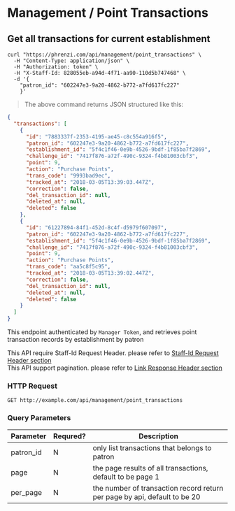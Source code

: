 # Management / Point Transactions

## Get all transactions for current establishment

```shell
curl "https://phrenzi.com/api/management/point_transactions" \
  -H "Content-Type: application/json" \
  -H "Authorization: token" \
  -H "X-Staff-Id: 828055eb-a94d-4f71-aa90-110d5b747468" \
  -d '{
    "patron_id": "602247e3-9a20-4862-b772-a7fd617fc227"
    }'
```

> The above command returns JSON structured like this:

```json
{
  "transactions": [
    {
      "id": "7883337f-2353-4195-ae45-c8c554a916f5",
      "patron_id": "602247e3-9a20-4862-b772-a7fd617fc227",
      "establishment_id": "5f4c1f46-0e9b-4526-9bdf-1f85ba7f2869",
      "challenge_id": "7417f876-a72f-490c-9324-f4b81003cbf3",
      "point": 9,
      "action": "Purchase Points",
      "trans_code": "9993bad9ec",
      "tracked_at": "2018-03-05T13:39:03.447Z",
      "correction": false,
      "del_transaction_id": null,
      "deleted_at": null,
      "deleted": false
    },
    {
      "id": "61227894-84f1-452d-8c4f-d5979f607097",
      "patron_id": "602247e3-9a20-4862-b772-a7fd617fc227",
      "establishment_id": "5f4c1f46-0e9b-4526-9bdf-1f85ba7f2869",
      "challenge_id": "7417f876-a72f-490c-9324-f4b81003cbf3",
      "point": 9,
      "action": "Purchase Points",
      "trans_code": "aa5c8f5c95",
      "tracked_at": "2018-03-05T13:39:02.447Z",
      "correction": false,
      "del_transaction_id": null,
      "deleted_at": null,
      "deleted": false
    }
  ]
}
```

This endpoint authenticated by `Manager Token`, and retrieves point transaction records by establishment by patron

<aside class="info">This API require Staff-Id Request Header. please refer to <a
href="#staff-id-request-header">Staff-Id Request Header section</a></aside>

<aside class="info">This API support pagination. please refer to <a
href="#link-response-header">Link Response Header section</a></aside>

### HTTP Request

`GET http://example.com/api/management/point_transactions`

### Query Parameters

Parameter | Requred? | Description
--------- | ----------- | ---------
patron_id | N | only list transactions that belongs to patron
page | N | the page results of all transactions, default to be page 1
per_page | N | the number of transaction record return per page by api, default to be 20
